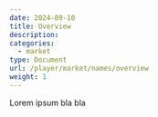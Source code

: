 ```yaml
---
date: 2024-09-10
title: Overview
description:
categories:
  - market
type: Document
url: /player/market/names/overview
weight: 1
---
```


Lorem ipsum bla bla
